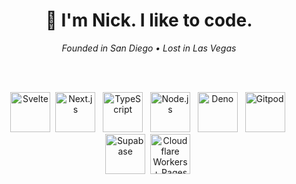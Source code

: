 <h1 align="center"> 👋  I'm Nick. I like to code.</h1>
<div align="center">
 <em>Founded in San Diego • Lost in Las Vegas</em>
</div>

<br><br>

<div align=center>
<a href="https://svelte.dev" target="_blank" title="Svelte and SvelteKit"><img src="https://icns.ml/svelte.svg" alt="Svelte" width="64" /></a>  <a href="https://nextjs.org" target="_blank" title="Next.js"><img src="https://icns.ml/nextdotjs-567.svg" alt="Next.js" width="64" /></a>   <a href="https://typescriptlang.org" target="_blank" title="TypeScript"><img src="https://icns.ml/typescript.svg" alt="TypeScript" width="64" /></a><!--   <a href="https://js.org/" target="_blank" title="JavaScript (VanillaJS) and ECMAScript (ESM)"><img src="https://icns.ml/javascript.svg" alt="JavaScript" width="64" /></a>-->   <a href="https://nodejs.org" target="_blank" title="Node.js"><img src="https://icns.ml/nodedotjs.svg" alt="Node.js" width="64" /></a>   <a href="https://deno.land" target="_blank" title="Deno"><img src="https://icns.ml/deno.svg" alt="Deno" width="64" /></a>  <!-- <a href="https://sass-lang.com" target="_blank" title="SCSS"><img src="https://icns.ml/sass.svg" alt="SCSS" width="64" /></a>  --> <a href="https://gitpod.io" target="_blank" title="Gitpod.io"><img src="https://icns.ml/gitpod.svg" alt="Gitpod" width="64" /></a>   <a href="https://supabase.com" target="_blank" title="Supabase"><img src="https://icns.ml/supabase.svg" alt="Supabase" width="64" /></a>  <a href="https://workers.dev" target="_blank" title="Cloudflare Workers, Pages, and DurableObjects"><img src="https://icns.ml/cloudflare.svg" alt="Cloudflare Workers + Pages" width="64" /></a>  
</div>

<br>
<br>
<!-- 
<div align=center>

<a href="https://github.com/nberlette?tab=repositories"><img src="https://raw.githubusercontent.com/nberlette/nberlette/main/.github/assets/snek.svg" alt="Snek Contributions Graphic" width="100%" /></a>
</div>
  -->
 
[readme-stats]: https://gh.tutorialfeed.com/api?username=nberlette&hide_rank=false&show_icons=true&border_radius=12&disable_animations=true&hide_rank=true&count_private=true&hide=issues&hide_title=true&lineheight=0.9&line_height=25&theme=ayu-mirage&icon_color=fcf5a4
[nb-top-langs2]: https://gh.tutorialfeed.com/api/top-langs/?username=nberlette&langs_count=6&card_width=460&border_radius=12&layout=compact&theme=ayu-mirage&icon_color=fcf5a4
[nb-top-langs]: https://gh.tutorialfeed.com/api/top-langs?username=nberlette&border_radius=8&disable_animations=true&hide_title=false&card_width=400&theme=ayu-mirage&icon_color=fcf5a4

[canbus-url]: https://git.io/canbus
[canbus-readme-stats]: https://gh.tutorialfeed.com/api/pin?username=nberlette&repo=canbus&show_icons=true&border_radius=12&show_owner=true&theme=ayu-mirage&icon_color=fcf5a4
[eca-url]: https://git.io/eca-ino
[eca-readme-stats]: https://gh.tutorialfeed.com/api/pin?username=nberlette&repo=eca&show_icons=true&border_radius=12&show_owner=true&theme=ayu-mirage&icon_color=fcf5a4

